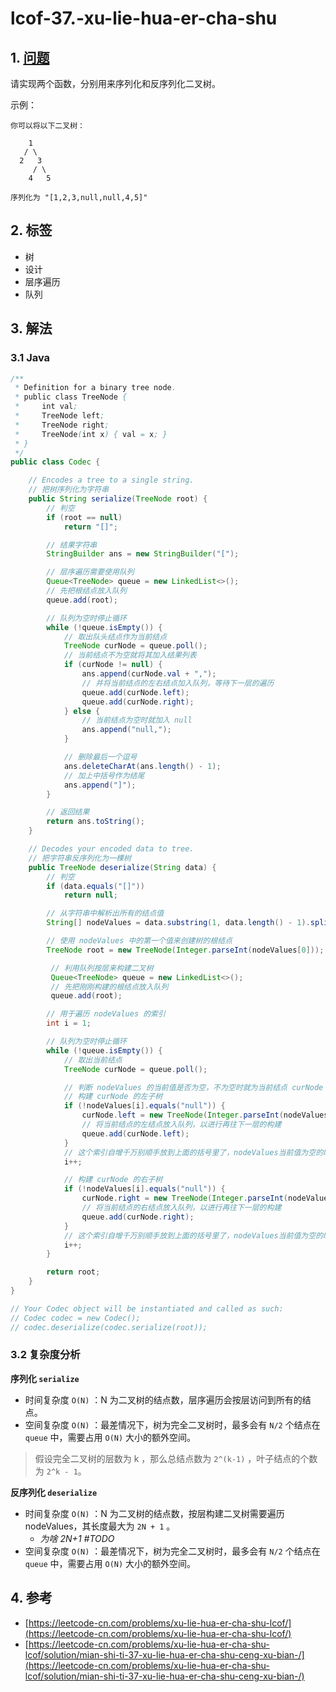 # lcof-37.-xu-lie-hua-er-cha-shu

## 1. [问题](https://leetcode-cn.com/problems/xu-lie-hua-er-cha-shu-lcof/)

请实现两个函数，分别用来序列化和反序列化二叉树。

示例：

```text
你可以将以下二叉树：

    1
   / \
  2   3
     / \
    4   5

序列化为 "[1,2,3,null,null,4,5]"
```

## 2. 标签

* 树
* 设计
* 层序遍历
* 队列

## 3. 解法

### 3.1 Java

```java
/**
 * Definition for a binary tree node.
 * public class TreeNode {
 *     int val;
 *     TreeNode left;
 *     TreeNode right;
 *     TreeNode(int x) { val = x; }
 * }
 */
public class Codec {

    // Encodes a tree to a single string.
    // 把树序列化为字符串
    public String serialize(TreeNode root) {
        // 判空
        if (root == null)
            return "[]";

        // 结果字符串
        StringBuilder ans = new StringBuilder("[");

        // 层序遍历需要使用队列 
        Queue<TreeNode> queue = new LinkedList<>();
        // 先把根结点放入队列
        queue.add(root);

        // 队列为空时停止循环
        while (!queue.isEmpty()) {
            // 取出队头结点作为当前结点
            TreeNode curNode = queue.poll();
            // 当前结点不为空就将其加入结果列表
            if (curNode != null) {
                ans.append(curNode.val + ",");
                // 并将当前结点的左右结点加入队列，等待下一层的遍历
                queue.add(curNode.left);
                queue.add(curNode.right);
            } else {
                // 当前结点为空时就加入 null
                ans.append("null,");
            }

            // 删除最后一个逗号
            ans.deleteCharAt(ans.length() - 1);
            // 加上中括号作为结尾
            ans.append("]");
        }

        // 返回结果
        return ans.toString();
    }

    // Decodes your encoded data to tree.
    // 把字符串反序列化为一棵树
    public TreeNode deserialize(String data) {
        // 判空
        if (data.equals("[]"))
            return null;

        // 从字符串中解析出所有的结点值
        String[] nodeValues = data.substring(1, data.length() - 1).split(",");

        // 使用 nodeValues 中的第一个值来创建树的根结点
        TreeNode root = new TreeNode(Integer.parseInt(nodeValues[0]));

         // 利用队列按层来构建二叉树
         Queue<TreeNode> queue = new LinkedList<>();
         // 先把刚刚构建的根结点放入队列
         queue.add(root);

        // 用于遍历 nodeValues 的索引
        int i = 1;

        // 队列为空时停止循环
        while (!queue.isEmpty()) {
            // 取出当前结点
            TreeNode curNode = queue.poll();

            // 判断 nodeValues 的当前值是否为空，不为空时就为当前结点 curNode 构建左右子树
            // 构建 curNode 的左子树
            if (!nodeValues[i].equals("null")) {
                curNode.left = new TreeNode(Integer.parseInt(nodeValues[i]));
                // 将当前结点的左结点放入队列，以进行再往下一层的构建
                queue.add(curNode.left);
            }
            // 这个索引自增千万别顺手放到上面的括号里了，nodeValues当前值为空的时候也需要对索引进行自增操作
            i++;

            // 构建 curNode 的右子树
            if (!nodeValues[i].equals("null")) {
                curNode.right = new TreeNode(Integer.parseInt(nodeValues[i]));
                // 将当前结点的右结点放入队列，以进行再往下一层的构建
                queue.add(curNode.right);
            }
            // 这个索引自增千万别顺手放到上面的括号里了，nodeValues当前值为空的时候也需要对索引进行自增操作
            i++;
        }

        return root;
    }
}

// Your Codec object will be instantiated and called as such:
// Codec codec = new Codec();
// codec.deserialize(codec.serialize(root));
```

### 3.2 复杂度分析

**序列化 `serialize`** 

* 时间复杂度 `O(N)` ：N 为二叉树的结点数，层序遍历会按层访问到所有的结点。
* 空间复杂度 `O(N)` ：最差情况下，树为完全二叉树时，最多会有 `N/2` 个结点在 `queue` 中，需要占用 `O(N)` 大小的额外空间。

> 假设完全二叉树的层数为 k ，那么总结点数为 `2^(k-1)` ，叶子结点的个数为 `2^k - 1`。

**反序列化 `deserialize`** 

* 时间复杂度 `O(N)` ：N 为二叉树的结点数，按层构建二叉树需要遍历 nodeValues，其长度最大为 `2N + 1` 。
  * _为啥 2N+1 \#TODO_
* 空间复杂度 `O(N)` ：最差情况下，树为完全二叉树时，最多会有 `N/2` 个结点在 `queue` 中，需要占用 `O(N)` 大小的额外空间。

## 4. 参考

* [https://leetcode-cn.com/problems/xu-lie-hua-er-cha-shu-lcof/](https://leetcode-cn.com/problems/xu-lie-hua-er-cha-shu-lcof/)
* [https://leetcode-cn.com/problems/xu-lie-hua-er-cha-shu-lcof/solution/mian-shi-ti-37-xu-lie-hua-er-cha-shu-ceng-xu-bian-/](https://leetcode-cn.com/problems/xu-lie-hua-er-cha-shu-lcof/solution/mian-shi-ti-37-xu-lie-hua-er-cha-shu-ceng-xu-bian-/)

